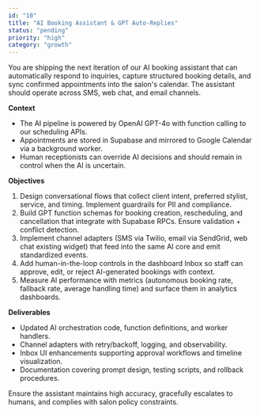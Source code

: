 ```yaml
---
id: "10"
title: "AI Booking Assistant & GPT Auto-Replies"
status: "pending"
priority: "high"
category: "growth"
---
```


You are shipping the next iteration of our AI booking assistant that can automatically respond to inquiries, capture structured booking details, and sync confirmed appointments into the salon's calendar. The assistant should operate across SMS, web chat, and email channels.

**Context**
- The AI pipeline is powered by OpenAI GPT-4o with function calling to our scheduling APIs.
- Appointments are stored in Supabase and mirrored to Google Calendar via a background worker.
- Human receptionists can override AI decisions and should remain in control when the AI is uncertain.

**Objectives**
1. Design conversational flows that collect client intent, preferred stylist, service, and timing. Implement guardrails for PII and compliance.
2. Build GPT function schemas for booking creation, rescheduling, and cancellation that integrate with Supabase RPCs. Ensure validation + conflict detection.
3. Implement channel adapters (SMS via Twilio, email via SendGrid, web chat existing widget) that feed into the same AI core and emit standardized events.
4. Add human-in-the-loop controls in the dashboard Inbox so staff can approve, edit, or reject AI-generated bookings with context.
5. Measure AI performance with metrics (autonomous booking rate, fallback rate, average handling time) and surface them in analytics dashboards.

**Deliverables**
- Updated AI orchestration code, function definitions, and worker handlers.
- Channel adapters with retry/backoff, logging, and observability.
- Inbox UI enhancements supporting approval workflows and timeline visualization.
- Documentation covering prompt design, testing scripts, and rollback procedures.

Ensure the assistant maintains high accuracy, gracefully escalates to humans, and complies with salon policy constraints.
